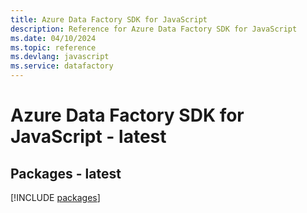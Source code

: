 ```yaml
---
title: Azure Data Factory SDK for JavaScript
description: Reference for Azure Data Factory SDK for JavaScript
ms.date: 04/10/2024
ms.topic: reference
ms.devlang: javascript
ms.service: datafactory
---
```

# Azure Data Factory SDK for JavaScript - latest
## Packages - latest
[!INCLUDE [packages](data-factory-index.md)]
